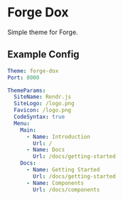 # Forge Dox
Simple theme for Forge.

## Example Config
```yml
Theme: forge-dox
Port: 8000

ThemeParams:
  SiteName: Rendr.js
  SiteLogo: /logo.png
  Favicon: /logo.png
  CodeSyntax: true
  Menu:
    Main:
      - Name: Introduction
        Url: /
      - Name: Docs
        Url: /docs/getting-started
    Docs:
      - Name: Getting Started
        Url: /docs/getting-started
      - Name: Components
        Url: /docs/components
```

